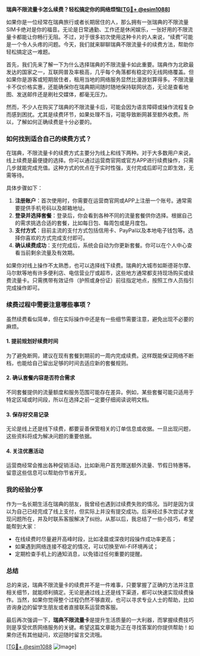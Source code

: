 **瑞典不限流量卡怎么续费？轻松搞定你的网络烦恼[[TG💪+ @esim1088](https://t.me/s/esim1088)]**

如果你是一位经常在瑞典旅行或者长期居住的人，那么拥有一张瑞典的不限流量SIM卡绝对是你的福音。无论是日常通勤、工作还是休闲娱乐，一张好用的不限流量卡都能让你畅行无阻。不过，对于很多初次使用这种卡片的人来说，“续费”可能是一个令人头疼的问题。今天，我们就来聊聊瑞典不限流量卡的续费方法，帮助你轻松搞定这一难题。

首先，我们先来了解一下为什么选择瑞典的不限流量卡如此重要。瑞典作为北欧最发达的国家之一，互联网普及率极高，几乎每个角落都有稳定的无线网络覆盖。但如果你是游客或短期居住者，租用当地的网络服务显然比漫游划算得多。不限流量卡不仅价格实惠，还能确保你在瑞典期间随时随地保持联网状态，无论是查看地图、发送邮件还是刷社交媒体，都毫无压力。

然而，不少人在购买了瑞典的不限流量卡后，可能会因为语言障碍或操作流程复杂而感到困扰。尤其是续费环节，如果处理不当，可能导致断网甚至额外收费。所以，了解如何正确续费是十分必要的。

### 如何找到适合自己的续费方式？

在瑞典，不限流量卡的续费方式主要分为线上和线下两种。对于大多数用户来说，线上续费是最便捷的选择。你可以通过运营商官网或官方APP进行续费操作，只需几步就能完成充值。这种方式的优点在于实时性强，支付完成后即可立即生效，无需等待。

具体步骤如下：

1. **注册账户**：首次使用时，你需要在运营商官网或APP上注册一个账号。通常需要提供手机号码以及邮箱地址。
2. **登录并选择套餐**：登录后，你会看到各种不同的流量套餐供你选择。根据自己的需求挑选合适的套餐，比如每日包、每周包或是月度包。
3. **支付方式**：目前主流的支付方式包括信用卡、PayPal以及本地电子钱包等。选择你喜欢的方式完成支付即可。
4. **确认续费成功**：支付完成后，系统会自动为你更新套餐。你可以在个人中心查看当前剩余流量及有效期。

如果你对线上操作不太熟悉，也可以选择线下续费。瑞典的大城市如斯德哥尔摩、马尔默等地有许多便利店、电信营业厅或超市，这些地方通常都支持现场购买或续费流量卡。只需携带有效证件（护照或身份证）前往指定地点，按照工作人员指引完成操作即可。

### 续费过程中需要注意哪些事项？

虽然续费看似简单，但在实际操作中还是有一些细节需要注意，避免出现不必要的麻烦。

#### 1. 提前规划好续费时间
为了避免断网，建议在现有套餐到期前的一周内完成续费。这样既能保证网络不断档，也能给自己留出足够的时间去适应新的套餐规则。

#### 2. 确认套餐内容是否符合需求
不同套餐提供的流量额度和服务范围可能存在差异。例如，某些套餐可能只适用于特定区域或时间段，所以在选择之前一定要仔细阅读说明文档。

#### 3. 保存好交易记录
无论是线上还是线下续费，都要妥善保管相关的订单信息或收据。一旦出现问题，这些资料将成为解决问题的重要依据。

#### 4. 关注优惠活动
运营商经常会推出各种促销活动，比如新用户首充赠送额外流量、节假日特惠等。留意这些信息可以帮助你节省开支。

### 我的经验分享

作为一名长期生活在瑞典的朋友，我曾经也遇到过续费失败的情况。当时是因为误以为自己已经完成了线上支付，但实际上并没有提交成功。后来经过多次尝试才发现问题所在，并及时联系客服解决了纠纷。从那以后，我总结了一些小技巧，希望能帮到大家：

- 在线续费时尽量避开高峰时段，比如凌晨或深夜时段操作成功率更高；
- 如果遇到网络连接不稳定的情况，可以切换至Wi-Fi环境再试；
- 定期检查手机上的通知消息，以免错过任何重要的提醒。

### 总结

总的来说，瑞典不限流量卡的续费并不是一件难事，只要掌握了正确的方法并注意相关细节，就能顺利搞定。无论是通过线上还是线下渠道，都可以快速实现续费操作。当然，如果你觉得整个过程仍然不够直观，也可以寻求专业人士的帮助，比如咨询身边的留学生朋友或者直接联系运营商客服。

最后再次强调一下，**瑞典不限流量卡**是提升生活质量的一大利器，而掌握续费技巧则是享受优质网络服务的关键。希望这篇文章能为正在寻找答案的你提供帮助！如果你还有其他疑问，欢迎随时留言交流哦。

[[TG💪+ @esim1088](https://t.me/s/esim1088) ![Image](https://i.postimg.cc/4NQfJmqS/Snipaste-2025-05-13-00-14-12.png)]